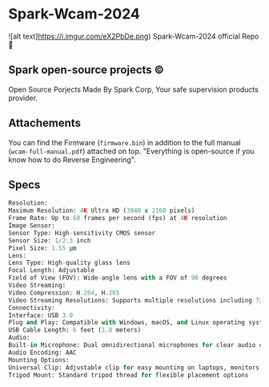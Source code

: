 # Spark-Wcam-2024
![alt text]https://i.imgur.com/eX2PbDe.png)
Spark-Wcam-2024 official Repo 🎦
## Spark open-source projects © 
Open Source Porjects Made By Spark Corp, Your safe supervision products provider.
## Attachements
You can find the Firmware (`firmware.bin`) in addition to the full manual (`wcam-full-manual.pdf`) attached on top. 
"Everything is open-source if you know how to do Reverse Engineering". 
## Specs
```python
Resolution:
Maximum Resolution: 4K Ultra HD (3840 x 2160 pixels)
Frame Rate: Up to 60 frames per second (fps) at 4K resolution
Image Sensor:
Sensor Type: High-sensitivity CMOS sensor
Sensor Size: 1/2.3 inch
Pixel Size: 1.55 µm
Lens:
Lens Type: High-quality glass lens
Focal Length: Adjustable
Field of View (FOV): Wide-angle lens with a FOV of 90 degrees
Video Streaming:
Video Compression: H.264, H.265
Video Streaming Resolutions: Supports multiple resolutions including 720p, 1080p, and 4K
Connectivity:
Interface: USB 3.0
Plug and Play: Compatible with Windows, macOS, and Linux operating systems
USB Cable Length: 6 feet (1.8 meters)
Audio:
Built-in Microphone: Dual omnidirectional microphones for clear audio capture
Audio Encoding: AAC
Mounting Options:
Universal Clip: Adjustable clip for easy mounting on laptops, monitors, or tripods
Tripod Mount: Standard tripod thread for flexible placement options
```
